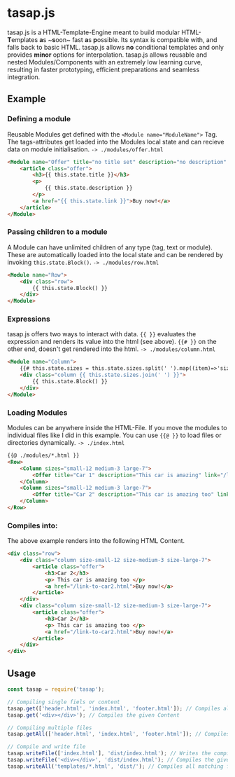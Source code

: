 # tasap.js
tasap.js is a HTML-Template-Engine meant to build modular HTML-**T**emplates **a**s ~**s**oon~ fast **a**s **p**ossible. Its syntax is compatible with, and falls back to basic HTML. tasap.js allows **no** conditional templates and only provides **minor** options for interpolation. tasap.js allows reusable and nested Modules/Components with an extremely low learning curve, resulting in faster prototyping, efficient preparations and seamless integration.


## Example

### Defining a module
Reusable Modules get defined with the `<Module name="ModuleName">` Tag. The tags-attributes get loaded into the Modules local state and can recieve data on module initialisation.  `-> ./modules/offer.html`
``` html
<Module name="Offer" title="no title set" description="no description" link="#no-link">
	<article class="offer">
		<h3>{{ this.state.title }}</h3>
		<p>
			{{ this.state.description }}
		</p>
		<a href="{{ this.state.link }}">Buy now!</a>
	</article>
</Module>
```

### Passing children to a module
A Module can have unlimited children of any type (tag, text or module). These are automatically loaded into the local state and can be rendered by invoking `this.state.Block()`. `-> ./modules/row.html`
``` html
<Module name="Row">
	<div class="row">
		{{ this.state.Block() }}
	</div>
</Module>
```

### Expressions
tasap.js offers two ways to interact with data. `{{ }}` evaluates the expression and renders its value into the html (see above). `{{# }}` on the other end, doesn't get rendered into the html. `-> ./modules/column.html`
``` html
<Module name="Column">
	{{# this.state.sizes = this.state.sizes.split(' ').map((item)=>'size-' + item) }}
	<div class="column {{ this.state.sizes.join(' ') }}">
		{{ this.state.Block() }}
	</div>
</Module>
```

### Loading Modules
Modules can be anywhere inside the HTML-File. If you move the modules to individual files like I did in this example. You can use `{{@ }}` to load files or directories dynamically. `-> ./index.html`
``` html
{{@ ./modules/*.html }}
<Row>
	<Column sizes="small-12 medium-3 large-7">
		<Offer title="Car 1" description="This car is amazing" link="/link-to-car1.html"></Offer>
	</Column>
	<Column sizes="small-12 medium-3 large-7">
		<Offer title="Car 2" description="This car is amazing too" link="/link-to-car2.html"></Offer>
	</Column>
</Row>
```

### Compiles into:
The above example renders into the following HTML Content.
``` html
<div class="row">
    <div class="column size-small-12 size-medium-3 size-large-7">
        <article class="offer">
            <h3>Car 2</h3>
            <p> This car is amazing too </p>
            <a href="/link-to-car2.html">Buy now!</a>
        </article>
    </div>
    <div class="column size-small-12 size-medium-3 size-large-7">
        <article class="offer">
            <h3>Car 2</h3>
            <p> This car is amazing too </p>
            <a href="/link-to-car2.html">Buy now!</a>
        </article>
    </div>
</div>
````


## Usage

``` javascript
const tasap = require('tasap');

// Compiling single fiels or content
tasap.get(['header.html', 'index.html', 'footer.html']); // Compiles all files into one files and returns the result
tasap.get('<div></div>'); // Compiles the given Content

// Compiling multiple files
tasap.getAll(['header.html', 'index.html', 'footer.html']); // Compiles all files into sepearte fiels and returns the array

// Compile and write file
tasap.writeFile(['index.html'], 'dist/index.html'); // Writes the compiled file to the target directory
tasap.writeFile('<div></div>', 'dist/index.html'); // Compiles the given Content and writes it to the target directory
tasap.writeAll('templates/*.html', 'dist/'); // Compiles all matching files to the target directory
```